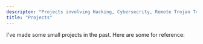 ```yaml
---
descripton: "Projects involving Hacking, Cybersecrity, Remote Trojan Tools, "
title: "Projects"
---
```

I've made some small projects in the past. Here are some for reference:

